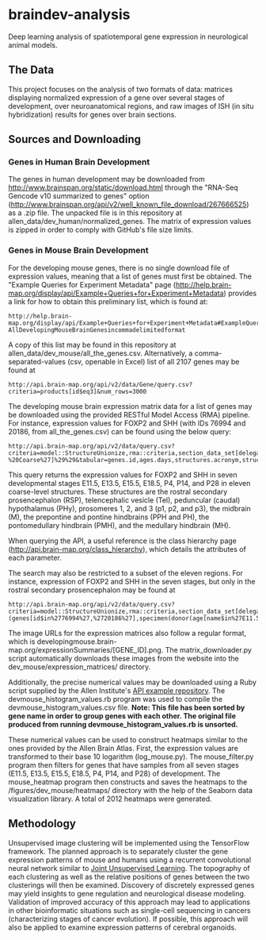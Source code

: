 # braindev-analysis
Deep learning analysis of spatiotemporal gene expression in neurological animal models.
## The Data
This project focuses on the analysis of two formats of data: matrices displaying normalized expression of a gene over several stages of development, over neuroanatomical regions, and raw images of ISH (in situ hybridization) results for genes over brain sections. 
## Sources and Downloading
### Genes in Human Brain Development
The genes in human development may be downloaded from http://www.brainspan.org/static/download.html through the "RNA-Seq Gencode v10 summarized to genes" option (http://www.brainspan.org/api/v2/well_known_file_download/267666525) as a .zip file. The unpacked file is in this repository at allen_data/dev_human/normalized_genes. The matrix of expression values is zipped in order to comply with GitHub's file size limits.
### Genes in Mouse Brain Development
For the developing mouse genes, there is no single download file of expression values, meaning that a list of genes must first be obtained. The "Example Queries for Experiment Metadata" page (http://help.brain-map.org/display/api/Example+Queries+for+Experiment+Metadata) provides a link for how to obtain this preliminary list, which is found at:

```
http://help.brain-map.org/display/api/Example+Queries+for+Experiment+Metadata#ExampleQueriesforExperimentMetadata-AllDevelopingMouseBrainGenesincommadelimitedformat
```

A copy of this list may be found in this repository at allen_data/dev_mouse/all_the_genes.csv.
Alternatively, a comma-separated-values (csv, openable in Excel) list of all 2107 genes may be found at
```
http://api.brain-map.org/api/v2/data/Gene/query.csv?criteria=products[id$eq3]&num_rows=3000
```
The developing mouse brain expression matrix data for a list of genes may be downloaded using the provided RESTful Model Access (RMA) pipeline. For instance, expression values for FOXP2 and SHH (with IDs 76994 and 20186, from all_the_genes.csv) can be found using the below query:

```
http://api.brain-map.org/api/v2/data/query.csv?criteria=model::StructureUnionize,rma::criteria,section_data_set[delegate$eqfalse]%28genes[id$in%2776994%27,%2720186%27],specimen%28donor%28age[name$in%27E11.5%27,%27E13.5%27,%27E15.5%27,%27E18.5%27,%27P4%27,%27P14%27,%27P28%27]%29%29%29,structure%28structure_sets_structures%28structure_set[name$eq%27Developing%20Mouse%20-%20Coarse%27]%29%29&tabular=genes.id,ages.days,structures.acronym,structures.name,structures.graph_order,structure_unionizes.expression_energy&num_rows=10000000
```

This query returns the expression values for FOXP2 and SHH in seven developmental stages E11.5, E13.5, E15.5, E18.5, P4, P14, and P28 in eleven coarse-level structures. These structures are the rostral secondary prosencephalon (RSP), telencephalic vesicle (Tel), peduncular (caudal) hypothalamus (PHy), prosomeres 1, 2, and 3 (p1, p2, and p3), the midbrain (M), the prepontine and pontine hindbrains (PPH and PH), the pontomedullary hindbrain (PMH), and the medullary hindbrain (MH).

When querying the API, a useful reference is the class hierarchy page (http://api.brain-map.org/class_hierarchy), which details the attributes of each parameter. 

The search may also be restricted to a subset of the eleven regions. For instance, expression of FOXP2 and SHH in the seven stages, but only in the rostral secondary prosencephalon may be found at 

```
http://api.brain-map.org/api/v2/data/query.csv?criteria=model::StructureUnionize,rma::criteria,section_data_set[delegate$eqfalse](genes[id$in%2776994%27,%2720186%27],specimen(donor(age[name$in%27E11.5%27,%27E13.5%27,%27E15.5%27,%27E18.5%27,%27P4%27,%27P14%27,%27P28%27]))),structure(structure_sets_structures(structure[acronym$in%27RSP%27]))&tabular=genes.id,ages.days,structures.acronym,structures.name,structures.graph_order,structure_unionizes.expression_energy&num_rows=10000000
```

The image URLs for the expression matrices also follow a regular format, which is developingmouse.brain-map.org/expressionSummaries/[GENE_ID].png. The matrix_downloader.py script automatically downloads these images from the website into the dev_mouse/expression_matrices/ directory. 

Additionally, the precise numerical values may be downloaded using a Ruby script supplied by the Allen Institute's [API example repository](https://github.com/AllenBrainAtlas/api-examples). The devmouse_histogram_values.rb program was used to compile the devmouse_histogram_values.csv file. **Note: This file has been sorted by gene name in order to group genes with each other. The original file produced from running devmouse_histogram_values.rb is unsorted.**

These numerical values can be used to construct heatmaps similar to the ones provided by the Allen Brain Atlas. First, the expression values are transformed to their base 10 logarithm (log_mouse.py). The mouse_filter.py program then filters for genes that have samples from all seven stages (E11.5, E13.5, E15.5, E18.5, P4, P14, and P28) of development. The mouse_heatmap program then constructs and saves the heatmaps to the /figures/dev_mouse/heatmaps/ directory with the help of the Seaborn data visualization library. A total of 2012 heatmaps were generated.

## Methodology
Unsupervised image clustering will be implemented using the TensorFlow framework. The planned approach is to separately cluster the gene expression patterns of mouse and humans using a recurrent convolutional neural network similar to [Joint Unsupervised Learning](https://github.com/jwyang/joint-unsupervised-learning). The topography of each clustering as well as the relative positions of genes between the two clusterings will then be examined. Discovery of discretely expressed genes may yield insights to gene regulation and neurological disease modeling. Validation of improved accuracy of this approach may lead to applications in other bioinformatic situations such as single-cell sequencing in cancers (characterizing stages of cancer evolution). If possible, this approach will also be applied to examine expression patterns of cerebral organoids.
